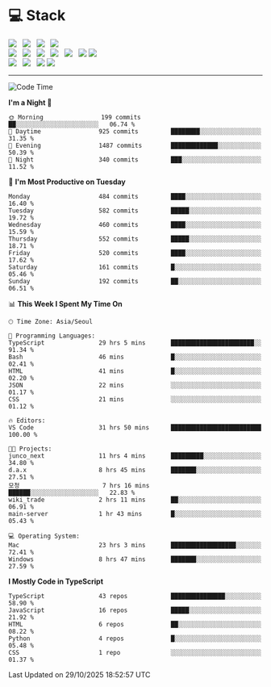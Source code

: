<h1>💻 Stack</h1>
<div>
 <!-- badge : https://shields.io/ -->
 <!-- icon : https://simpleicons.org/?q=Get -->
 <img src="https://img.shields.io/badge/HTML5-e74c3c?style=flat-square&logo=HTML5&logoColor=white"/> &nbsp 
 <img src="https://img.shields.io/badge/CSS3-0A84FF?style=flat-square&logo=CSS3&logoColor=white"/> &nbsp 
 <img src="https://img.shields.io/badge/JavaScript-FFCD11?style=flat-square&logo=JavaScript&logoColor=white"/> &nbsp 
 <img src="https://img.shields.io/badge/TypeScript-3075C0?style=flat-square&logo=TypeScript&logoColor=white"/>
 <br/>
 <img src="https://img.shields.io/badge/Next-000000?style=flat-square&logo=nextdotjs&logoColor=white"/> &nbsp 
 <img src="https://img.shields.io/badge/React-00BCF6?style=flat-square&logo=React&logoColor=white"/> &nbsp 
 <img src="https://img.shields.io/badge/Redux-764ABC?style=flat-square&logo=Redux&logoColor=white"/> &nbsp
 <img src="https://img.shields.io/badge/Recoil-3578E5?style=flat-square&logo=recoil&logoColor=white"/> &nbsp
 <img src="https://img.shields.io/badge/React-Query-FF4154?style=flat-square&logo=reactquery&logoColor=white"/> &nbsp 
 <img src="https://img.shields.io/badge/styled%2Dcomponents-DB7093?style=flat-square&logo=styled%2Dcomponents&logoColor=white"/>
 <img src="https://img.shields.io/badge/CSS Modules-000000?style=flat-square&logo=CSS Modules&logoColor=white"/> &nbsp 
 <br/>
 <img src="https://img.shields.io/badge/Node-339933?style=flat-square&logo=Node.js&logoColor=white"/> &nbsp 
 <img src="https://img.shields.io/badge/Express-000000?style=flat-square&logo=Express&logoColor=white"/> &nbsp 
 <img src="https://img.shields.io/badge/MongoDB-47A248?style=flat-square&logo=MongoDB&logoColor=white"/>
 <img src="https://img.shields.io/badge/MariaDB-003545?style=flat-square&logo=mariadb&logoColor=white"/>
</div>

<hr>

<!--START_SECTION:waka-->
![Code Time](http://img.shields.io/badge/Code%20Time-3%2C033%20hrs%2022%20mins-blue)

**I'm a Night 🦉** 

```text
🌞 Morning                199 commits         ██░░░░░░░░░░░░░░░░░░░░░░░   06.74 % 
🌆 Daytime                925 commits         ████████░░░░░░░░░░░░░░░░░   31.35 % 
🌃 Evening                1487 commits        █████████████░░░░░░░░░░░░   50.39 % 
🌙 Night                  340 commits         ███░░░░░░░░░░░░░░░░░░░░░░   11.52 % 
```
📅 **I'm Most Productive on Tuesday** 

```text
Monday                   484 commits         ████░░░░░░░░░░░░░░░░░░░░░   16.40 % 
Tuesday                  582 commits         █████░░░░░░░░░░░░░░░░░░░░   19.72 % 
Wednesday                460 commits         ████░░░░░░░░░░░░░░░░░░░░░   15.59 % 
Thursday                 552 commits         █████░░░░░░░░░░░░░░░░░░░░   18.71 % 
Friday                   520 commits         ████░░░░░░░░░░░░░░░░░░░░░   17.62 % 
Saturday                 161 commits         █░░░░░░░░░░░░░░░░░░░░░░░░   05.46 % 
Sunday                   192 commits         ██░░░░░░░░░░░░░░░░░░░░░░░   06.51 % 
```


📊 **This Week I Spent My Time On** 

```text
🕑︎ Time Zone: Asia/Seoul

💬 Programming Languages: 
TypeScript               29 hrs 5 mins       ███████████████████████░░   91.34 % 
Bash                     46 mins             █░░░░░░░░░░░░░░░░░░░░░░░░   02.41 % 
HTML                     41 mins             █░░░░░░░░░░░░░░░░░░░░░░░░   02.20 % 
JSON                     22 mins             ░░░░░░░░░░░░░░░░░░░░░░░░░   01.17 % 
CSS                      21 mins             ░░░░░░░░░░░░░░░░░░░░░░░░░   01.12 % 

🔥 Editors: 
VS Code                  31 hrs 50 mins      █████████████████████████   100.00 % 

🐱‍💻 Projects: 
junco_next               11 hrs 4 mins       █████████░░░░░░░░░░░░░░░░   34.80 % 
d.a.x                    8 hrs 45 mins       ███████░░░░░░░░░░░░░░░░░░   27.51 % 
모청                       7 hrs 16 mins       ██████░░░░░░░░░░░░░░░░░░░   22.83 % 
wiki_trade               2 hrs 11 mins       ██░░░░░░░░░░░░░░░░░░░░░░░   06.91 % 
main-server              1 hr 43 mins        █░░░░░░░░░░░░░░░░░░░░░░░░   05.43 % 

💻 Operating System: 
Mac                      23 hrs 3 mins       ██████████████████░░░░░░░   72.41 % 
Windows                  8 hrs 47 mins       ███████░░░░░░░░░░░░░░░░░░   27.59 % 
```

**I Mostly Code in TypeScript** 

```text
TypeScript               43 repos            ███████████████░░░░░░░░░░   58.90 % 
JavaScript               16 repos            █████░░░░░░░░░░░░░░░░░░░░   21.92 % 
HTML                     6 repos             ██░░░░░░░░░░░░░░░░░░░░░░░   08.22 % 
Python                   4 repos             █░░░░░░░░░░░░░░░░░░░░░░░░   05.48 % 
CSS                      1 repo              ░░░░░░░░░░░░░░░░░░░░░░░░░   01.37 % 
```




 Last Updated on 29/10/2025 18:52:57 UTC
<!--END_SECTION:waka-->
